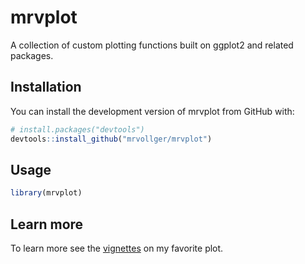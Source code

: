 # mrvplot

A collection of custom plotting functions built on ggplot2 and related packages.

## Installation

You can install the development version of mrvplot from GitHub with:

```r
# install.packages("devtools")
devtools::install_github("mrvollger/mrvplot")
```

## Usage

```r
library(mrvplot)
```

## Learn more

To learn more see the [vignettes](https://mrvollger.github.io/mrvplot/articles/my-favorite-plot.html) on my favorite plot.
